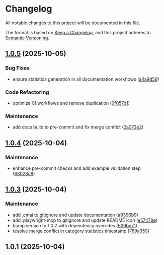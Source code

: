 # Changelog

All notable changes to this project will be documented in this file.

The format is based on [Keep a Changelog](https://keepachangelog.com/en/1.0.0/),
and this project adheres to [Semantic Versioning](https://semver.org/spec/v2.0.0.html).



## [1.0.5](https://github.com/alexwhin/redactum/compare/v1.0.4...v1.0.5) (2025-10-05)

### Bug Fixes

* ensure statistics generation in all documentation workflows ([a4a9d59](https://github.com/alexwhin/redactum/commit/a4a9d59b49cb1d7133fc5c6d021994e416a24978))

### Code Refactoring

* optimize CI workflows and remove duplication ([0f057d1](https://github.com/alexwhin/redactum/commit/0f057d1f51e5aec631fc40085ec8b1ae7f3b19da))

### Maintenance

* add docs build to pre-commit and fix merge conflict ([2a073e2](https://github.com/alexwhin/redactum/commit/2a073e20f6a29ac6a9fc834da0e045df7b954d4d))

## [1.0.4](https://github.com/alexwhin/redactum/compare/v1.0.3...v1.0.4) (2025-10-04)

### Maintenance

* enhance pre-commit checks and add example validation step ([63023c8](https://github.com/alexwhin/redactum/commit/63023c8daee327b5667618e6bb5075af48976a97))

## [1.0.3](https://github.com/alexwhin/redactum/compare/v1.0.1...v1.0.3) (2025-10-04)

### Maintenance

* add .cmai to gitignore and update documentation ([a9396b9](https://github.com/alexwhin/redactum/commit/a9396b946f7ecac6fc091da9f8a92ad1d80f3d6c))
* add .playwright-mcp to gitignore and update README icon ([e57478e](https://github.com/alexwhin/redactum/commit/e57478ebd8d3683808aae3535fd5bd5b5c583394))
* bump version to 1.0.2 with dependency overrides ([639be71](https://github.com/alexwhin/redactum/commit/639be710332e2ee80c525f81c80af17d2a8b1bf7))
* resolve merge conflict in category statistics timestamp ([769a359](https://github.com/alexwhin/redactum/commit/769a3590d2051f4956a3fafaf71108c144f6eba1))

## 1.0.1 (2025-10-04)

